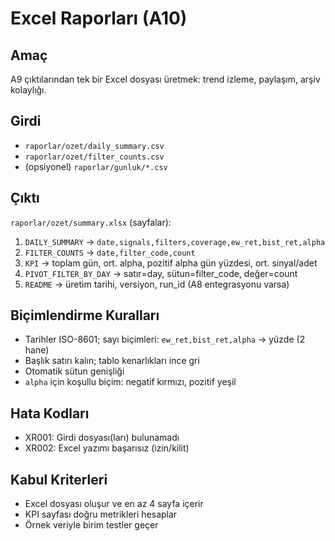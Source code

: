# Excel Raporları (A10)

## Amaç
A9 çıktılarından tek bir Excel dosyası üretmek: trend izleme, paylaşım, arşiv kolaylığı.

## Girdi
- `raporlar/ozet/daily_summary.csv`
- `raporlar/ozet/filter_counts.csv`
- (opsiyonel) `raporlar/gunluk/*.csv` 

## Çıktı
`raporlar/ozet/summary.xlsx` (sayfalar):
1. `DAILY_SUMMARY` → `date,signals,filters,coverage,ew_ret,bist_ret,alpha`
2. `FILTER_COUNTS` → `date,filter_code,count`
3. `KPI` → toplam gün, ort. alpha, pozitif alpha gün yüzdesi, ort. sinyal/adet
4. `PIVOT_FILTER_BY_DAY` → satır=day, sütun=filter_code, değer=count
5. `README` → üretim tarihi, versiyon, run_id (A8 entegrasyonu varsa)

## Biçimlendirme Kuralları
- Tarihler ISO-8601; sayı biçimleri: `ew_ret,bist_ret,alpha` → yüzde (2 hane)
- Başlık satırı kalın; tablo kenarlıkları ince gri
- Otomatik sütun genişliği
- `alpha` için koşullu biçim: negatif kırmızı, pozitif yeşil

## Hata Kodları
- XR001: Girdi dosyası(ları) bulunamadı
- XR002: Excel yazımı başarısız (izin/kilit)

## Kabul Kriterleri
- Excel dosyası oluşur ve en az 4 sayfa içerir
- KPI sayfası doğru metrikleri hesaplar
- Örnek veriyle birim testler geçer

